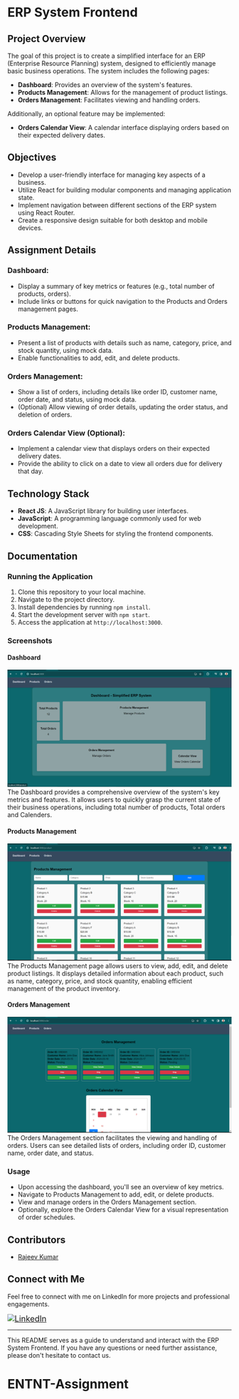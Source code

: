 # ERP System Frontend

## Project Overview

The goal of this project is to create a simplified interface for an ERP (Enterprise Resource Planning) system, designed to efficiently manage basic business operations. The system includes the following pages:

- **Dashboard**: Provides an overview of the system's features.
- **Products Management**: Allows for the management of product listings.
- **Orders Management**: Facilitates viewing and handling orders.

Additionally, an optional feature may be implemented:

- **Orders Calendar View**: A calendar interface displaying orders based on their expected delivery dates.

## Objectives

- Develop a user-friendly interface for managing key aspects of a business.
- Utilize React for building modular components and managing application state.
- Implement navigation between different sections of the ERP system using React Router.
- Create a responsive design suitable for both desktop and mobile devices.

## Assignment Details

### Dashboard:

- Display a summary of key metrics or features (e.g., total number of products, orders).
- Include links or buttons for quick navigation to the Products and Orders management pages.

### Products Management:

- Present a list of products with details such as name, category, price, and stock quantity, using mock data.
- Enable functionalities to add, edit, and delete products.

### Orders Management:

- Show a list of orders, including details like order ID, customer name, order date, and status, using mock data.
- (Optional) Allow viewing of order details, updating the order status, and deletion of orders.

### Orders Calendar View (Optional):

- Implement a calendar view that displays orders on their expected delivery dates.
- Provide the ability to click on a date to view all orders due for delivery that day.

## Technology Stack

- **React JS**: A JavaScript library for building user interfaces.
- **JavaScript**: A programming language commonly used for web development.
- **CSS**: Cascading Style Sheets for styling the frontend components.


## Documentation

### Running the Application

1. Clone this repository to your local machine.
2. Navigate to the project directory.
3. Install dependencies by running `npm install`.
4. Start the development server with `npm start`.
5. Access the application at `http://localhost:3000`.

### Screenshots

#### Dashboard
![Dashboard](screenshots/Dashboard.png)
The Dashboard provides a comprehensive overview of the system's key metrics and features. It allows users to quickly grasp the current state of their business operations, including total number of products, Total orders and Calenders.

#### Products Management
![Products Management](screenshots/Products.png)
The Products Management page allows users to view, add, edit, and delete product listings. It displays detailed information about each product, such as name, category, price, and stock quantity, enabling efficient management of the product inventory.

#### Orders Management
![Orders Management](screenshots/Orders.png)
The Orders Management section facilitates the viewing and handling of orders. Users can see detailed lists of orders, including order ID, customer name, order date, and status.
### Usage

- Upon accessing the dashboard, you'll see an overview of key metrics.
- Navigate to Products Management to add, edit, or delete products.
- View and manage orders in the Orders Management section.
- Optionally, explore the Orders Calendar View for a visual representation of order schedules.

## Contributors

- [Rajeev Kumar](https://github.com/Rajeev54321)


## Connect with Me

Feel free to connect with me on LinkedIn for more projects and professional engagements.

<span style="font-size: 18px;">[![LinkedIn](https://img.shields.io/badge/LinkedIn-Connect-blue)]([Your-LinkedIn-URL](https://www.linkedin.com/in/crajeevt/))</span>




---

This README serves as a guide to understand and interact with the ERP System Frontend. If you have any questions or need further assistance, please don't hesitate to contact us.
# ENTNT-Assignment
